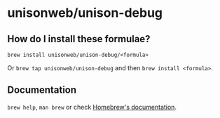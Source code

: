 # unisonweb/unison-debug

## How do I install these formulae?

`brew install unisonweb/unison-debug/<formula>`

Or `brew tap unisonweb/unison-debug` and then `brew install <formula>`.

## Documentation

`brew help`, `man brew` or check [Homebrew's documentation](https://docs.brew.sh).

